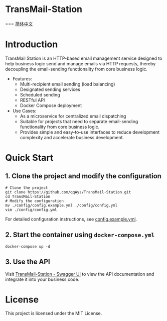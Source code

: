 # TransMail-Station
===
[简体中文](./README.zh-CN.md)

# Introduction

TransMail Station is an HTTP-based email management service designed to help business logic send and manage emails via HTTP requests, thereby decoupling the email-sending functionality from core business logic.

* Features:
  * Multi-recipient email sending (load balancing)
  * Designated sending services
  * Scheduled sending
  * RESTful API
  * Docker Compose deployment
* Use Cases:
  * As a microservice for centralized email dispatching
  * Suitable for projects that need to separate email-sending functionality from core business logic.
  * Provides simple and easy-to-use interfaces to reduce development complexity and accelerate business development.

# Quick Start
## 1. Clone the project and modify the configuration
```shell
# Clone the project
git clone https://github.com/qqAys/TransMail-Station.git
cd TransMail-Station
# Modify the configuration
mv ./config/config.example.yml ./config/config.yml
vim ./config/config.yml
```
For detailed configuration instructions, see [config.example.yml](./config/config.example.yml).

## 2. Start the container using `docker-compose.yml`
```shell
docker-compose up -d
```

## 3. Use the API
Visit [TransMail-Station - Swagger UI](http://localhost:8100/docs) to view the API documentation and integrate it into your business code.

# License
This project is licensed under the MIT License.
